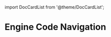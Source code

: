 
import DocCardList from '@theme/DocCardList';

# Engine Code Navigation
<!--
TODO:
-->

<DocCardList />
